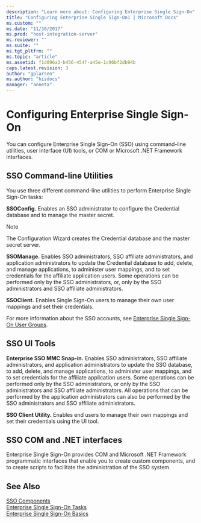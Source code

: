 ```yaml
---
description: "Learn more about: Configuring Enterprise Single Sign-On"
title: "Configuring Enterprise Single Sign-On1 | Microsoft Docs"
ms.custom: ""
ms.date: "11/30/2017"
ms.prod: "host-integration-server"
ms.reviewer: ""
ms.suite: ""
ms.tgt_pltfrm: ""
ms.topic: "article"
ms.assetid: f1d096a3-b456-454f-a45e-1c96bf2db94b
caps.latest.revision: 3
author: "gplarsen"
ms.author: "hisdocs"
manager: "anneta"
---
```

# Configuring Enterprise Single Sign-On
You can configure Enterprise Single Sign-On (SSO) using command-line utilities, user interface (UI) tools, or COM or Microsoft .NET Framework interfaces.  
  
## SSO Command-line Utilities  
 You use three different command-line utilities to perform Enterprise Single Sign-On tasks:  
  
 **SSOConfig.** Enables an SSO administrator to configure the Credential database and to manage the master secret.  
  
> [!NOTE]
>  The Configuration Wizard creates the Credential database and the master secret server.  
  
 **SSOManage.** Enables SSO administrators, SSO affiliate administrators, and application administrators to update the Credential database to add, delete, and manage applications, to administer user mappings, and to set credentials for the affiliate application users. Some operations can be performed only by the SSO administrators, or, only by the SSO administrators and SSO affiliate administrators.  
  
 **SSOClient.** Enables Single Sign-On users to manage their own user mappings and set their credentials.  
  
 For more information about the SSO accounts, see [Enterprise Single Sign-On User Groups](../esso/enterprise-single-sign-on-user-groups.md).  
  
## SSO UI Tools  
 **Enterprise SSO MMC Snap-in.** Enables SSO administrators, SSO affiliate administrators, and application administrators to update the SSO database, to add, delete, and manage applications, to administer user mappings, and to set credentials for the affiliate application users. Some operations can be performed only by the SSO administrators, or only by the SSO administrators and SSO affiliate administrators. All operations that can be performed by the application administrators can also be performed by the SSO administrators and SSO affiliate administrators.  
  
 **SSO Client Utility.** Enables end users to manage their own mappings and set their credentials using the UI tool.  
  
## SSO COM and .NET interfaces  
 Enterprise Single Sign-On provides COM and Microsoft .NET Framework programmatic interfaces that enable you to create custom components, and to create scripts to facilitate the administration of the SSO system.  
  
## See Also  
 [SSO Components](../esso/sso-components.md)   
 [Enterprise Single Sign-On Tasks](../esso/enterprise-single-sign-on-tasks.md)   
 [Enterprise Single Sign-On Basics](../esso/enterprise-single-sign-on-basics.md)
